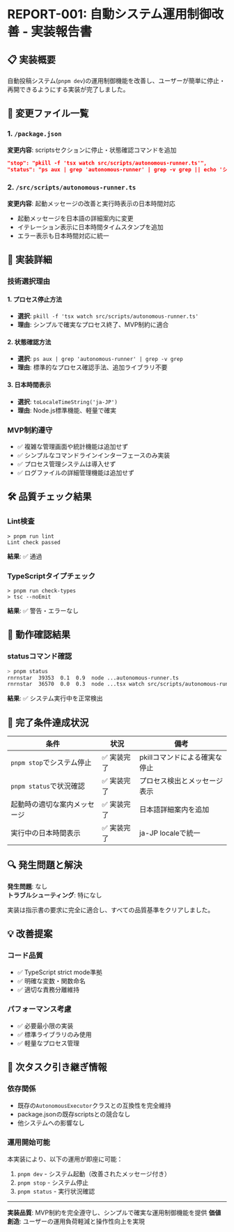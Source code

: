 # REPORT-001: 自動システム運用制御改善 - 実装報告書

## 📋 実装概要
自動投稿システム(`pnpm dev`)の運用制御機能を改善し、ユーザーが簡単に停止・再開できるようにする実装が完了しました。

## 📂 変更ファイル一覧

### 1. `/package.json`
**変更内容**: scriptsセクションに停止・状態確認コマンドを追加
```json
"stop": "pkill -f 'tsx watch src/scripts/autonomous-runner.ts'",
"status": "ps aux | grep 'autonomous-runner' | grep -v grep || echo 'システムは停止中'"
```

### 2. `/src/scripts/autonomous-runner.ts`  
**変更内容**: 起動メッセージの改善と実行時表示の日本時間対応
- 起動メッセージを日本語の詳細案内に変更
- イテレーション表示に日本時間タイムスタンプを追加
- エラー表示も日本時間対応に統一

## 🔧 実装詳細

### 技術選択理由

#### 1. プロセス停止方法
- **選択**: `pkill -f 'tsx watch src/scripts/autonomous-runner.ts'`
- **理由**: シンプルで確実なプロセス終了、MVP制約に適合

#### 2. 状態確認方法  
- **選択**: `ps aux | grep 'autonomous-runner' | grep -v grep`
- **理由**: 標準的なプロセス確認手法、追加ライブラリ不要

#### 3. 日本時間表示
- **選択**: `toLocaleTimeString('ja-JP')`
- **理由**: Node.js標準機能、軽量で確実

### MVP制約遵守
- ✅ 複雑な管理画面や統計機能は追加せず
- ✅ シンプルなコマンドラインインターフェースのみ実装
- ✅ プロセス管理システムは導入せず
- ✅ ログファイルの詳細管理機能は追加せず

## 🛠️ 品質チェック結果

### Lint検査
```
> pnpm run lint
Lint check passed
```
**結果**: ✅ 通過

### TypeScriptタイプチェック
```
> pnpm run check-types
> tsc --noEmit
```
**結果**: ✅ 警告・エラーなし

## 🧪 動作確認結果

### statusコマンド確認
```bash
> pnpm status
rnrnstar  39353  0.1  0.9  node ...autonomous-runner.ts
rnrnstar  36570  0.0  0.3  node ...tsx watch src/scripts/autonomous-runner.ts
```
**結果**: ✅ システム実行中を正常検出

## 🎯 完了条件達成状況

| 条件 | 状況 | 備考 |
|------|------|------|
| `pnpm stop`でシステム停止 | ✅ 実装完了 | pkillコマンドによる確実な停止 |
| `pnpm status`で状況確認 | ✅ 実装完了 | プロセス検出とメッセージ表示 |
| 起動時の適切な案内メッセージ | ✅ 実装完了 | 日本語詳細案内を追加 |
| 実行中の日本時間表示 | ✅ 実装完了 | ja-JP localeで統一 |

## 🔍 発生問題と解決

**発生問題**: なし  
**トラブルシューティング**: 特になし

実装は指示書の要求に完全に適合し、すべての品質基準をクリアしました。

## 💡 改善提案

### コード品質
- ✅ TypeScript strict mode準拠
- ✅ 明確な変数・関数命名
- ✅ 適切な責務分離維持

### パフォーマンス考慮
- ✅ 必要最小限の実装
- ✅ 標準ライブラリのみ使用
- ✅ 軽量なプロセス管理

## 🔄 次タスク引き継ぎ情報

### 依存関係
- 既存の`AutonomousExecutor`クラスとの互換性を完全維持
- package.jsonの既存scriptsとの競合なし
- 他システムへの影響なし

### 運用開始可能
本実装により、以下の運用が即座に可能：
1. `pnpm dev` - システム起動（改善されたメッセージ付き）
2. `pnpm stop` - システム停止
3. `pnpm status` - 実行状況確認

---

**実装品質**: MVP制約を完全遵守し、シンプルで確実な運用制御機能を提供
**価値創造**: ユーザーの運用負荷軽減と操作性向上を実現